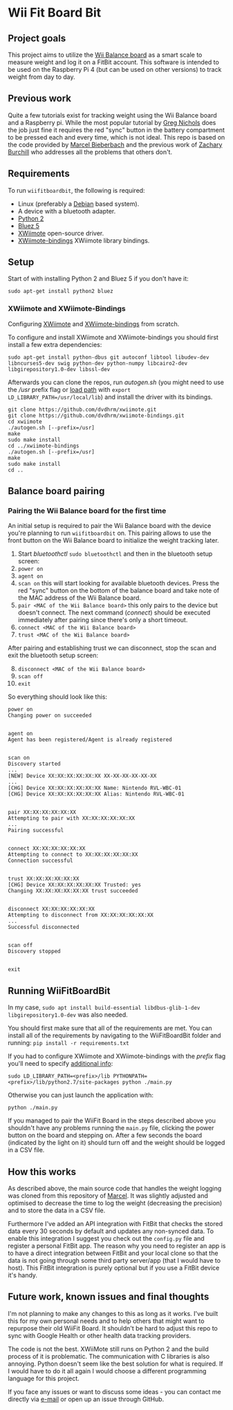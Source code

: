# Wii Fit Board Bit

## Project goals

This project aims to utilize the [Wii Balance board](https://en.wikipedia.org/wiki/Wii_Balance_Board) as a smart scale to measure weight and log it on a FitBit account. This software is intended to be used on the Raspberry Pi 4 (but can be used on other versions) to track weight from day to day.

## Previous work

Quite a few tutorials exist for tracking weight using the Wii Balance board and a Raspberry pi. While the most popular tutorial by [Greg Nichols](https://www.zdnet.com/article/diy-build-a-hackable-weight-tracking-scale-with-a-sense-of-humor-using-raspberry-pi/) does the job just fine it requires the red "sync" button in the battery compartment to be pressed each and every time, which is not ideal. This repo is based on the code provided by [Marcel Bieberbach](https://github.com/chaosbiber/wiiweigh) and the previous work of [Zachary Burchill](https://www.zachburchill.ml/bluetooth_scale_intro/) who addresses all the problems that others don't. 

## Requirements

To run ```wiifitboardbit```, the following is required:
- Linux (preferably a [Debian](https://www.debian.org/) based system).
- A device with a bluetooth adapter.
- [Python 2](https://www.python.org)
- [Bluez 5](http://www.bluez.org/)
- [XWiimote](https://github.com/dvdhrm/xwiimote) open-source driver.
- [XWiimote-bindings](https://github.com/dvdhrm/xwiimote-bindings) XWiimote library bindings.


## Setup

Start of with installing Python 2 and Bluez 5 if you don't have it:
```
sudo apt-get install python2 bluez
```

### XWiimote and XWiimote-Bindings

Configuring [XWiimote](https://github.com/dvdhrm/xwiimote) and [XWiimote-bindings](https://github.com/dvdhrm/xwiimote-bindings) from scratch. 

To configure and install XWiimote and XWiimote-bindings you should first install a few extra dependencies:
```
sudo apt-get install python-dbus git autoconf libtool libudev-dev libncurses5-dev swig python-dev python-numpy libcairo2-dev libgirepository1.0-dev libssl-dev
```
Afterwards you can clone the repos, run _autogen.sh_ (you might need to use the _/usr_ prefix flag or [load path](https://askubuntu.com/a/684373) with ```export LD_LIBRARY_PATH=/usr/local/lib```) and install the driver with its bindings.
```
git clone https://github.com/dvdhrm/xwiimote.git
git clone https://github.com/dvdhrm/xwiimote-bindings.git
cd xwiimote
./autogen.sh [--prefix=/usr]
make
sudo make install
cd ../xwiimote-bindings
./autogen.sh [--prefix=/usr]
make
sudo make install
cd ..
```


## Balance board pairing

### Pairing the Wii Balance board for the first time

An initial setup is required to pair the Wii Balance board with the device you're planning to run ```wiifitboardbit``` on. This pairing allows to use the front button on the Wii Balance board to initialize the weight tracking later.

1. Start _bluetoothctl_ ```sudo bluetoothctl``` and then in the bluetooth setup screen:
2. ```power on```
3. ```agent on```
4. ```scan on``` this will start looking for available bluetooth devices. Press the red "sync" button on the bottom of the balance board and take note of the MAC address of the Wii Balance board.
5. ```pair <MAC of the Wii Balance board>``` this only pairs to the device but doesn't connect. The next command (_connect_) should be executed immediately after pairing since there's only a short timeout.
6. ```connect <MAC of the Wii Balance board>```
7. ```trust <MAC of the Wii Balance board>```

After pairing and establishing trust we can disconnect, stop the scan and exit the bluetooth setup screen:

8. ```disconnect <MAC of the Wii Balance board>```
9. ```scan off```
10. ```exit```

So everything should look like this:
```
power on
Changing power on succeeded


agent on
Agent has been registered/Agent is already registered


scan on
Discovery started
...
[NEW] Device XX:XX:XX:XX:XX:XX XX-XX-XX-XX-XX-XX
...
[CHG] Device XX:XX:XX:XX:XX:XX Name: Nintendo RVL-WBC-01
[CHG] Device XX:XX:XX:XX:XX:XX Alias: Nintendo RVL-WBC-01


pair XX:XX:XX:XX:XX:XX
Attempting to pair with XX:XX:XX:XX:XX:XX
...
Pairing successful


connect XX:XX:XX:XX:XX:XX
Attempting to connect to XX:XX:XX:XX:XX:XX
Connection successful


trust XX:XX:XX:XX:XX:XX
[CHG] Device XX:XX:XX:XX:XX:XX Trusted: yes
Changing XX:XX:XX:XX:XX:XX trust succeeded


disconnect XX:XX:XX:XX:XX:XX 
Attempting to disconnect from XX:XX:XX:XX:XX:XX
...
Successful disconnected


scan off
Discovery stopped


exit
```


## Running WiiFitBoardBit

In my case, 
```sudo apt install build-essential libdbus-glib-1-dev libgirepository1.0-dev```
was also needed.

You should first make sure that all of the requirements are met. You can install all of the requirements by navigating to the WiiFitBoardBit folder and running:
```pip install -r requirements.txt```

If you had to configure XWiimote and XWiimote-bindings with the _prefix_ flag you'll need to specify [additional info](https://github.com/dvdhrm/xwiimote-bindings/issues/12#issuecomment-549531955):

```sudo LD_LIBRARY_PATH=<prefix>/lib PYTHONPATH=<prefix>/lib/python2.7/site-packages python ./main.py```

Otherwise you can just launch the application with:

```python ./main.py```

If you managed to pair the WiiFit Board in the steps described above you shouldn't have any problems running the ```main.py``` file, clicking the power button on the board and stepping on. After a few seconds the board (indicated by the light on it) should turn off and the weight should be logged in a CSV file.

## How this works

As described above, the main source code that handles the weight logging was cloned from this repository of [Marcel](https://github.com/chaosbiber/wiiweigh). It was slightly adjusted and optimised to decrease the time to log the weight (decreasing the precision) and to store the data in a CSV file.

Furthermore I've added an API integration with FitBit that checks the stored data every 30 seconds by default and updates any non-synced data. To enable this integration I suggest you check out the ```config.py``` file and register a personal FitBit app. The reason why you need to register an app is to have a direct integration between FitBit and your local clone so that the data is not going through some third party server/app (that I would have to host). This FitBit integration is purely optional but if you use a FitBit device it's handy.

## Future work, known issues and final thoughts

I'm not planning to make any changes to this as long as it works. I've built this for my own personal needs and to help others that might want to repurpose their old WiiFit Board. It shouldn't be hard to adjust this repo to sync with Google Health or other health data tracking providers.

The code is not the best. XWiiMote still runs on Python 2 and the build process of it is problematic. The communication with C libraries is also annoying. Python doesn't seem like the best solution for what is required. If I would have to do it all again I would choose a different programming language for this project.

If you face any issues or want to discuss some ideas - you can contact me directly via [e-mail](mailto:klaudijus.miniotas@gmail.com) or open up an issue through GitHub.
